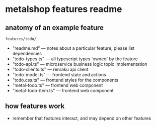 
# metalshop features readme

## anatomy of an example feature

`features/todo/`
- "readme.md" — notes about a particular feature, please list dependencies
- "todo-types.ts" — all typescript types 'owned' by the feature
- "todo-api.ts" — microservice business logic topic implementation
- "todo-clients.ts" — renraku api client
- "todo-model.ts" — frontend state and actions
- "todo.css.ts" — frontend styles for the components
- "metal-todo.ts" — frontend web component
- "metal-todo-item.ts" — frontend web component

## how features work

- remember that features interact, and may depend on other features
